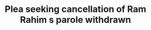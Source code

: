 ---
direct_url: https://www.hindustantimes.com//cities/chandigarh-news/plea-seeking-cancellation-of-ram-rahim-s-parole-withdrawn-101668455333245.html
layout: post
title: Plea seeking cancellation of Ram Rahim s parole withdrawn
tags: []
---